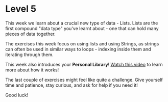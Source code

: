# Level 5

This week we learn about a crucial new type of data - Lists.
Lists are the first compound "data type" you've learnt about - one that can hold many pieces of data together.

The exercises this week focus on using lists and using Strings, as strings can often be used in similar ways to loops - indexing inside them and iterating through them.

This week also introduces your **Personal Library**!
[Watch this video](https://www.youtube.com/live/00tNx4XCJxY?si=YX67gOYkhnrV0lr2&t=1403)
to learn more about how it works!

The last couple of exercises might feel like quite a challenge.
Give yourself time and patience, stay curious, and ask for help if you need it!

Good luck!
